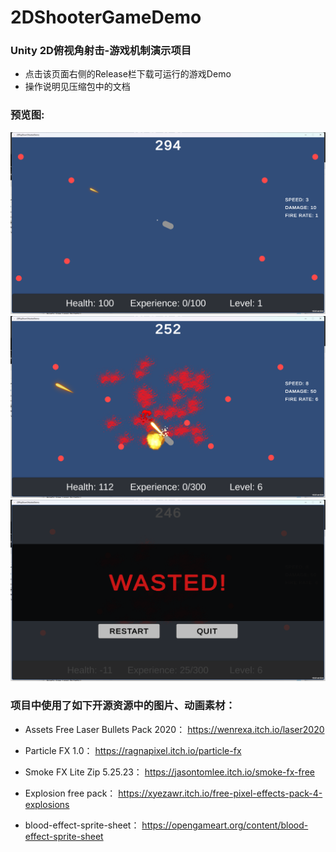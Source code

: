 # 2DShooterGameDemo  
### Unity 2D俯视角射击-游戏机制演示项目  
- 点击该页面右侧的Release栏下载可运行的游戏Demo  
- 操作说明见压缩包中的文档

### 预览图:  
![Image text](https://github.com/deep-river/2DShooterGameDemo/blob/99f8453c825122f160f87327f785d0b3879027fd/PreviewImages/Demo01.png)
![Image text](https://github.com/deep-river/2DShooterGameDemo/blob/99f8453c825122f160f87327f785d0b3879027fd/PreviewImages/Demo02.png)
![Image text](https://github.com/deep-river/2DShooterGameDemo/blob/99f8453c825122f160f87327f785d0b3879027fd/PreviewImages/Demo03.png)
  
### 项目中使用了如下开源资源中的图片、动画素材：

- Assets Free Laser Bullets Pack 2020：
https://wenrexa.itch.io/laser2020

- Particle FX 1.0：
https://ragnapixel.itch.io/particle-fx

- Smoke FX Lite Zip 5.25.23：
https://jasontomlee.itch.io/smoke-fx-free

- Explosion free pack：
https://xyezawr.itch.io/free-pixel-effects-pack-4-explosions

- blood-effect-sprite-sheet：
https://opengameart.org/content/blood-effect-sprite-sheet
